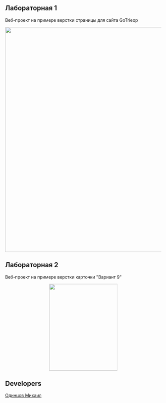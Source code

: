 ## Лабораторная 1

Веб-проект на примере верстки страницы для сайта GoTrieop

<p align="center">
      <img src="https://i.ibb.co/rmw9m21/GoTrieop.png" width="726">
</p>

## Лабораторная 2

Веб-проект на примере верстки карточки "Вариант 9"

<p align="center">
      <img src="https://i.ibb.co/YLcppqG/9.png" width="220" height="280">
</p>

## Developers

[Одинцов Михаил](https://github.com/urbantatsu)
